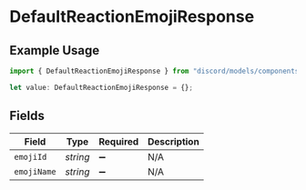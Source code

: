 # DefaultReactionEmojiResponse

## Example Usage

```typescript
import { DefaultReactionEmojiResponse } from "discord/models/components";

let value: DefaultReactionEmojiResponse = {};
```

## Fields

| Field              | Type               | Required           | Description        |
| ------------------ | ------------------ | ------------------ | ------------------ |
| `emojiId`          | *string*           | :heavy_minus_sign: | N/A                |
| `emojiName`        | *string*           | :heavy_minus_sign: | N/A                |